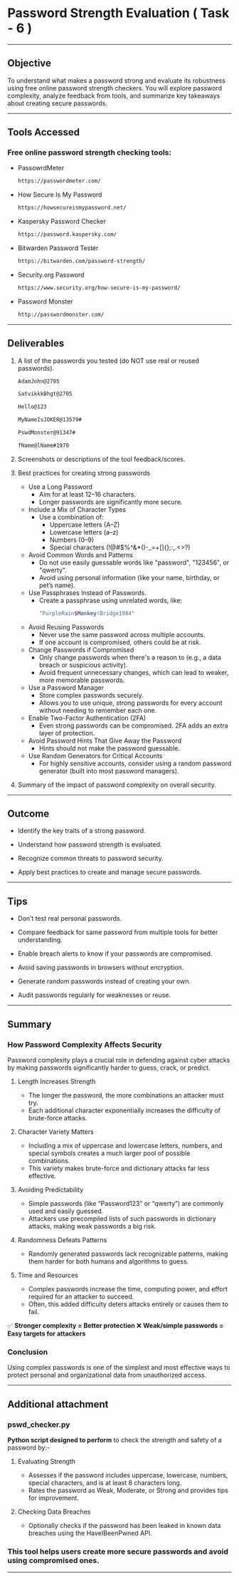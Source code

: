 # Password Strength Evaluation ( Task - 6 )

---
## Objective
To understand what makes a password strong and evaluate its robustness using free online password strength checkers. You will explore password complexity, analyze feedback from tools, and summarize key takeaways about creating secure passwords.

---
## Tools Accessed

### Free online password strength checking tools:
- PassowrdMeter
  ```bash
  https://passwordmeter.com/
  ```
- How Secure Is My Password
  ```bash
  https://howsecureismypassword.net/
  ```
- Kaspersky Password Checker
  ```bash
  https://password.kaspersky.com/
  ```
- Bitwarden Password Tester
  ```bash
  https://bitwarden.com/password-strength/
  ```
- Security.org Password
  ```bash
  https://www.security.org/how-secure-is-my-password/
  ```
- Password Monster
  ```bash
  http://passwordmonster.com/
  ```

---
## Deliverables

1. A list of the passwords you tested (do NOT use real or reused passwords).
   ```bash
   AdamJohn@2705
   ```
   ```bash
   SatvikkkBhgt@2705
   ```
   ```bash
   Hello@123
   ```
   ```bash
   MyNameIsJOKER@13579#
   ```
   ```bash
   PswdMonster@91347#
   ```
   ```bash
   fName@lName#1970
   ```
   
2. Screenshots or descriptions of the tool feedback/scores.
   
3. Best practices for creating strong passwords
   
   - Use a Long Password
     - Aim for at least 12–16 characters.
     - Longer passwords are significantly more secure.
   - Include a Mix of Character Types
     - Use a combination of:
       - Uppercase letters (A–Z)
       - Lowercase letters (a–z)
       - Numbers (0–9)
       - Special characters (!@#$%^&*()-_=+[]{};:,.<>?)
   - Avoid Common Words and Patterns
     - Do not use easily guessable words like "password", "123456", or "qwerty".
     - Avoid using personal information (like your name, birthday, or pet’s name).
   - Use Passphrases Instead of Passwords.
     - Create a passphrase using unrelated words, like:
         ```bash
         "PurpleRain$Monkey!Bridge1984"
         ```
   - Avoid Reusing Passwords
     - Never use the same password across multiple accounts.
     - If one account is compromised, others could be at risk.
   - Change Passwords if Compromised
     - Only change passwords when there's a reason to (e.g., a data breach or suspicious activity).
     - Avoid frequent unnecessary changes, which can lead to weaker, more memorable passwords.
   - Use a Password Manager
     - Store complex passwords securely.
     - Allows you to use unique, strong passwords for every account without needing to remember each one.
   - Enable Two-Factor Authentication (2FA)
     - Even strong passwords can be compromised. 2FA adds an extra layer of protection.
   - Avoid Password Hints That Give Away the Password
     - Hints should not make the password guessable.
   - Use Random Generators for Critical Accounts
     - For highly sensitive accounts, consider using a random password generator (built into most password managers).
       
4. Summary of the impact of password complexity on overall security.
---
## Outcome

- Identify the key traits of a strong password.

- Understand how password strength is evaluated.

- Recognize common threats to password security.

- Apply best practices to create and manage secure passwords.
  
---
## Tips

- Don’t test real personal passwords.

- Compare feedback for same password from multiple tools for better understanding.

- Enable breach alerts to know if your passwords are compromised.

- Avoid saving passwords in browsers without encryption.

- Generate random passwords instead of creating your own.

- Audit passwords regularly for weaknesses or reuse.

---
## Summary
### How Password Complexity Affects Security

Password complexity plays a crucial role in defending against cyber attacks by making passwords significantly harder to guess, crack, or predict.

1. Length Increases Strength
   - The longer the password, the more combinations an attacker must try.
   - Each additional character exponentially increases the difficulty of brute-force attacks.

2. Character Variety Matters
   - Including a mix of uppercase and lowercase letters, numbers, and special symbols creates a much larger pool of possible combinations.
   - This variety makes brute-force and dictionary attacks far less effective.

3. Avoiding Predictability
   - Simple passwords (like “Password123” or “qwerty”) are commonly used and easily guessed.
   - Attackers use precompiled lists of such passwords in dictionary attacks, making weak passwords a big risk.

4. Randomness Defeats Patterns
   - Randomly generated passwords lack recognizable patterns, making them harder for both humans and algorithms to guess.

5. Time and Resources
   - Complex passwords increase the time, computing power, and effort required for an attacker to succeed.
   - Often, this added difficulty deters attacks entirely or causes them to fail.

✅ **Stronger complexity = Better protection**
❌ **Weak/simple passwords = Easy targets for attackers**

### Conclusion
Using complex passwords is one of the simplest and most effective ways to protect personal and organizational data from unauthorized access.

---
## Additional attachment

### pswd_checker.py
**Python script designed to perform** to check the strength and safety of a password by:-
1. Evaluating Strength
   - Assesses if the password includes uppercase, lowercase, numbers, special characters, and is at least 8 characters long.
   - Rates the password as Weak, Moderate, or Strong and provides tips for improvement.

2. Checking Data Breaches
   - Optionally checks if the password has been leaked in known data breaches using the HaveIBeenPwned API.

### This tool helps users create more secure passwords and avoid using compromised ones.
---



